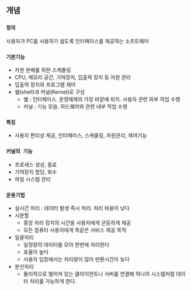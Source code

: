## 개념

### `정의`
사용자가 PC를 사용하기 쉽도록 인터페이스를 제공하는 소프트웨어

### `기본기능`
- 자원 분배를 위한 스케쥴링
- CPU, 메모리 공간, 기억장치, 입출력 장치 등 자원 관리
- 입출력 장치와 프로그램 제어
- 쉘(shell)과 커널(Kernel)로 구성
    - 쉘 : 인터페이스. 운영체제의 가장 바깥에 위치. 사용자 관련 외부 작업 수행
    - 커널 : 기능 모음. 하드웨어와 관련 내부 작업 수행

### `특징`
- 사용자 편리성 제공, 인터페이스, 스케줄링, 자원관리, 제어기능 

### `커널의 기능`
- 프로세스 생성, 종료
- 기억장치 할당, 회수
- 파일 시스템 관리

### `운용기법`
- 실시간 처리 : 데이터 발생 즉시 처리. 처리 비용이 낮다
- 시분할
    - 중앙 처리 장치의 시간을 사용자에게 균등하게 제공
    - 모든 컴퓨터 사용자에게 똑같은 서비스 제공 목적
- 일괄처리
    - 일정량의 데이터를 모아 한번에 처리한다
    - 효율이 높다
    - 사용자 입장에서는 처리량이 많아 반환시간이 늦다
- 분산처리
    - 물리적으로 떨어져 있는 클라이언트나 서버를 연결해 하나의 시스템처럼 데이터 처리를 가능하게 한다.